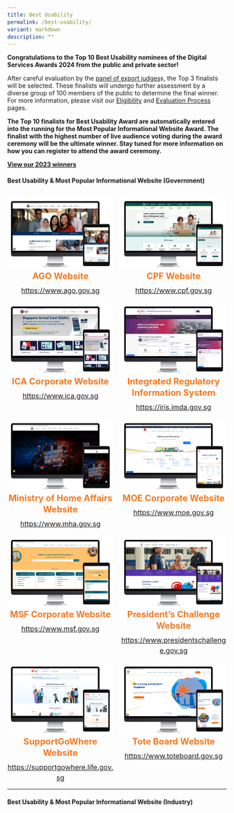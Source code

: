 ```yaml
---
title: Best Usability
permalink: /best-usability/
variant: markdown
description: ""
---
```

<style type="text/css">
.content h4 {
    color: #B41E8E;
    font-weight: 700;
}
.winner {
    font-size: 1.25rem;
    color: #F47920;
    font-weight: 700;
    line-height: 1.3 !important;
    margin-top: 0;
	  margin-bottom:8px;
}
.classification {
    font-size: 1rem;
    color: #667085;
    line-height: 1.5 !important;
}
.grid-container {
    display: grid;
    gap: 1rem;
	  grid-template-columns: repeat(auto-fit, minmax(15rem, 3fr));
    justify-content: center;
	padding-top:12px;
}
	.grid-container .content{text-align:center;}

    .grid-container .cointent:hover {
        box-shadow: 0 0 11px rgba(33,33,33,.2);
    }
</style>

<div>
	<p><strong>Congratulations to the Top 10 Best Usability nominees of the Digital Services Awards 2024 from the public and private sector!</strong></p>
	<p>After careful evaluation by the <a aria-label="Link to Judges" href="/judges/">panel of export judges</a>s, the Top 3 finalists will be selected. These finalists will undergo further assessment by a diverse group of 100 members of the public to determine the final winner. For more information, please visit our <a aria-label="Link to Eligibility" href="/eligibility/">Eligibility</a> and <a aria-label="Link to Evaluation Process" href="/evaluation-process/">Evaluation Process</a> pages.</p>
  <p><strong id="docs-internal-guid-4c9a6648-7fff-b89c-5d9f-468b576d09a3">The Top 10 finalists for Best Usability Award are automatically entered into the running for the Most Popular Informational Website Award. The finalist with the highest number of live audience voting during the award ceremony will be the ultimate winner. Stay tuned for more information on how you can register to attend the award ceremony.</strong></p>
    <p><strong><a aria-label="Link to 2023 Winners" href="/winners/2023/">View our 2023 winners</a></strong></p>
</div>
<h4 class="has-text-centered">Best Usability &amp; Most Popular Informational Website (Government)</h4>
<div class="grid-container">
	<div class="content">
		<div><img alt="thumbnail of AGGO website" src="/images/2024%20Finalists/gov_ago.png"></div>
		<div class="winner">AGO Website</div>
		<div class="classification"><a target="_blank" href="https://www.ago.gov.sg">https://www.ago.gov.sg</a></div>
	</div>
	<div class="content">
		<div><img alt="" src="/images/2024%20Finalists/gov_cpf.png"></div>
		<div class="winner">CPF Website</div>
		<div class="classification"><a target="_blank" href="https://www.cpf.gov.sg">https://www.cpf.gov.sg</a></div>
	</div>
	<div class="content">
		<div><img alt="" src="/images/2024%20Finalists/gov_ica.png"></div>
		<div class="winner">ICA Corporate Website</div>
		<div class="classification"><a target="_blank" href="https://www.ica.gov.sg">https://www.ica.gov.sg</a></div>
	</div>
	<div class="content">
		<div><img alt="" src="/images/2024%20Finalists/gov_iris_imda.png"></div>
		<div class="winner">Integrated Regulatory Information System</div>
		<div class="classification"><a target="_blank" href="https://iris.imda.gov.sg">https://iris.imda.gov.sg</a></div>
	</div>
	<div class="content">
		<div><img alt="" src="/images/2024%20Finalists/gov_mha.png"></div>
		<div class="winner">Ministry of Home Affairs Website</div>
		<div class="classification"><a target="_blank" href="https://www.mha.gov.sg">https://www.mha.gov.sg</a></div>
	</div>
	<div class="content">
		<div><img alt="" src="/images/2024%20Finalists/gov_moe.png"></div>
		<div class="winner">MOE Corporate Website</div>
		<div class="classification"><a target="_blank" href="https://www.moe.gov.sg">https://www.moe.gov.sg</a></div>
	</div>
	<div class="content">
		<div><img alt="" src="/images/2024%20Finalists/gov_msf.png"></div>
		<div class="winner">MSF Corporate Website</div>
		<div class="classification"><a target="_blank" href="https://www.msf.gov.sg">https://www.msf.gov.sg</a></div>
	</div>
	<div class="content">
		<div><img alt="" src="/images/2024%20Finalists/gov_presidentschallenge.png"></div>
		<div class="winner">President’s Challenge Website</div>
		<div class="classification"><a target="_blank" href="https://www.presidentschallenge.gov.sg">https://www.presidentschallenge.gov.sg</a></div>
	</div>
	<div class="content">
		<div><img alt="" src="/images/2024%20Finalists/gov_supportgowhere.png"></div>
		<div class="winner">SupportGoWhere Website</div>
		<div class="classification"><a target="_blank" href="https://supportgowhere.life.gov.sg">https://supportgowhere.life.gov.sg</a></div>
	</div>
	<div class="content">
		<div><img alt="" src="/images/2024%20Finalists/gov_toteboard.png"></div>
		<div class="winner">Tote Board Website</div>
		<div class="classification"><a target="_blank" href="https://www.toteboard.gov.sg">https://www.toteboard.gov.sg</a></div>
	</div>
</div>
<hr>
<h4 class="has-text-centered">Best Usability &amp; Most Popular Informational Website (Industry)</h4>